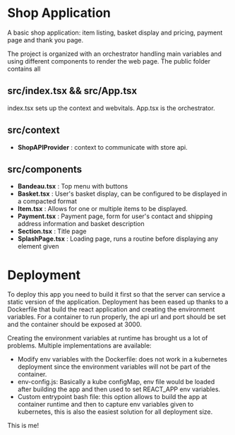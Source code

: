 # Shop Application

A basic shop application: item listing, basket display and pricing, payment page and thank you page.

The project is organized with an orchestrator handling main variables and using different components to render the web page.
The public folder contains all 

## src/index.tsx && src/App.tsx

index.tsx sets up the context and webvitals. App.tsx is the orchestrator.

## src/context

- __ShopAPIProvider__ : context to communicate with store api.

## src/components

- __Bandeau.tsx__ : Top menu with buttons
- __Basket.tsx__ : User's basket display, can be configured to be displayed in a compacted format
- __Item.tsx__ : Allows for one or multiple items to be displayed.
- __Payment.tsx__ : Payment page, form for user's contact and shipping address information and basket description
- __Section.tsx__ : Title page
- __SplashPage.tsx__ : Loading page, runs a routine before displaying any element given

# Deployment

To deploy this app you need to build it first so that the server can service a static version of the application. Deployment has been eased up thanks to a Dockerfile that build the react application and creating the environment variables. For a container to run properly, the api url and port should be set and the container should be exposed at 3000.

Creating the environment variables at runtime has brought us a lot of problems. Multiple implementations are available:

- Modify env variables with the Dockerfile: does not work in a kubernetes deployment since the environment variables will not be part of the container.
- env-config.js: Basically a kube configMap, env file would be loaded after building the app and then used to set REACT_APP env variables.
- Custom entrypoint bash file: this option allows to build the app at container runtime and then to capture env variables given to kubernetes, this is also the easiest solution for all deployment size.

This is me!
